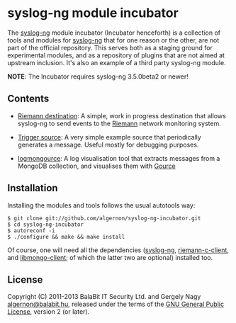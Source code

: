 syslog-ng module incubator
==========================

The [syslog-ng][sng] module incubator (Incubator henceforth) is a
collection of tools and modules for [syslog-ng][sng] that for one
reason or the other, are not part of the official repository. This
serves both as a staging ground for experimental modules, and as a
repository of plugins that are not aimed at upstream inclusion. It's
also an example of a third party syslog-ng module.

 [sng]: https://github.com/balabit/syslog-ng-3.5

**NOTE**: The Incubator requires syslog-ng 3.5.0beta2 or newer!

Contents
--------

 * [Riemann destination][sng:riemann]: A simple, work in progress
   destination that allows syslog-ng to send events to the
   [Riemann](http://riemann.io/) network monitoring system.

   [sng:riemann]: https://github.com/algernon/syslog-ng-incubator/tree/master/modules/riemann/

 * [Trigger source][sng:trigger]: A very simple example source that
   periodically generates a message. Useful mostly for debugging
   purposes.

   [sng:trigger]: https://github.com/algernon/syslog-ng-incubator/tree/master/modules/trigger-source/

 * [logmongource][sng:mongource]: A log visualisation tool that
   extracts messages from a MongoDB collection, and visualises them
   with [Gource](https://code.google.com/p/gource/)

   [sng:mongource]: https://github.com/algernon/syslog-ng-incubator/tree/master/tools/visualize/

Installation
------------

Installing the modules and tools follows the usual autotools way:

    $ git clone git://github.com/algernon/syslog-ng-incubator.git
    $ cd syslog-ng-incubator
    $ autoreconf -i
    $ ./configure && make && make install

Of course, one will need all the dependencies ([syslog-ng][sng],
[riemann-c-client][lrc], and [libmongo-client][lmc]; of which the
latter two are optional) installed too.

 [lrc]: https://github.com/algernon/riemann-c-client
 [lmc]: https://github.com/algernon/libmongo-client

License
-------

Copyright (C) 2011-2013 BalaBit IT Security Ltd. and Gergely Nagy
<algernon@balabit.hu>, released under the terms of the
[GNU General Public License][gpl], version 2 (or later).

 [gpl]: http://www.gnu.org/licenses/gpl-2.0.html

